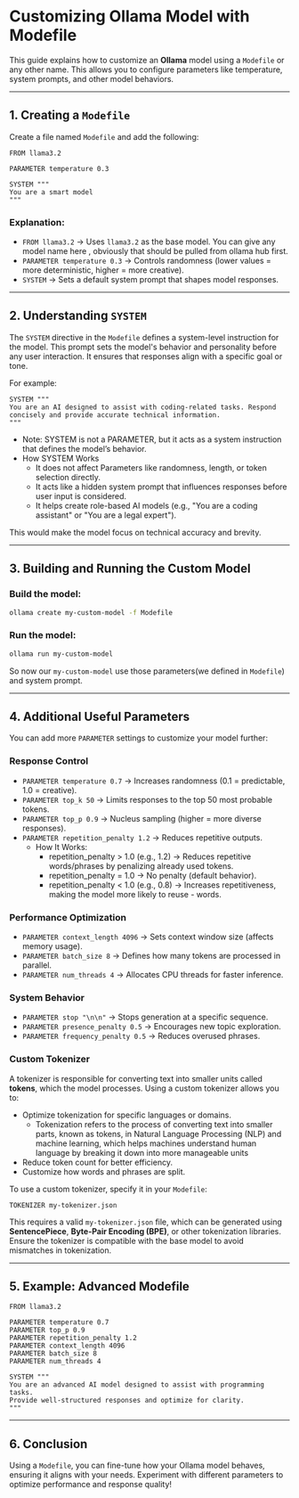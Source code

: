 # Customizing Ollama Model with Modefile

This guide explains how to customize an **Ollama** model using a `Modefile` or any other name. This allows you to configure parameters like temperature, system prompts, and other model behaviors.

---

## **1. Creating a `Modefile`**

Create a file named `Modefile` and add the following:

```text
FROM llama3.2

PARAMETER temperature 0.3

SYSTEM """
You are a smart model 
"""
```

### **Explanation:**
- `FROM llama3.2` → Uses `llama3.2` as the base model. You can give any model name here , obviously that should be pulled from ollama hub first.
- `PARAMETER temperature 0.3` → Controls randomness (lower values = more deterministic, higher = more creative).
- `SYSTEM` → Sets a default system prompt that shapes model responses.

---

## **2. Understanding `SYSTEM`**
The `SYSTEM` directive in the `Modefile` defines a system-level instruction for the model. This prompt sets the model's behavior and personality before any user interaction. It ensures that responses align with a specific goal or tone. 

For example:
```text
SYSTEM """
You are an AI designed to assist with coding-related tasks. Respond concisely and provide accurate technical information.
"""
```
- Note: SYSTEM is not a PARAMETER, but it acts as a system instruction that defines the model’s behavior.
- How SYSTEM Works
  - It does not affect Parameters like randomness, length, or token selection directly.
  - It acts like a hidden system prompt that influences responses before user input is considered.
  - It helps create role-based AI models (e.g., "You are a coding assistant" or "You are a legal expert").

This would make the model focus on technical accuracy and brevity.

---

## **3. Building and Running the Custom Model**

### **Build the model:**
```bash
ollama create my-custom-model -f Modefile
```

### **Run the model:**
```bash
ollama run my-custom-model
```
So now our  `my-custom-model`  use those parameters(we defined in `Modefile`) and system prompt.

---

## **4. Additional Useful Parameters**

You can add more `PARAMETER` settings to customize your model further:

### **Response Control**
- `PARAMETER temperature 0.7` → Increases randomness (0.1 = predictable, 1.0 = creative).
- `PARAMETER top_k 50` → Limits responses to the top 50 most probable tokens.
- `PARAMETER top_p 0.9` → Nucleus sampling (higher = more diverse responses).
- `PARAMETER repetition_penalty 1.2` → Reduces repetitive outputs.
   - How It Works:
        - repetition_penalty > 1.0 (e.g., 1.2) → Reduces repetitive words/phrases by penalizing already used tokens.
        - repetition_penalty = 1.0 → No penalty (default behavior).
        - repetition_penalty < 1.0 (e.g., 0.8) → Increases repetitiveness, making the model more likely to reuse      - words.

### **Performance Optimization**
- `PARAMETER context_length 4096` → Sets context window size (affects memory usage).
- `PARAMETER batch_size 8` → Defines how many tokens are processed in parallel.
- `PARAMETER num_threads 4` → Allocates CPU threads for faster inference.

### **System Behavior**
- `PARAMETER stop "\n\n"` → Stops generation at a specific sequence.
- `PARAMETER presence_penalty 0.5` → Encourages new topic exploration.
- `PARAMETER frequency_penalty 0.5` → Reduces overused phrases.

### **Custom Tokenizer**
A tokenizer is responsible for converting text into smaller units called **tokens**, which the model processes. Using a custom tokenizer allows you to:
- Optimize tokenization for specific languages or domains.
  - Tokenization refers to the process of converting text into smaller parts, known as tokens, in Natural Language Processing (NLP) and machine learning, which helps machines understand human language by breaking it down into more manageable units
- Reduce token count for better efficiency.
- Customize how words and phrases are split.

To use a custom tokenizer, specify it in your `Modefile`:
```text
TOKENIZER my-tokenizer.json
```

This requires a valid `my-tokenizer.json` file, which can be generated using **SentencePiece**, **Byte-Pair Encoding (BPE)**, or other tokenization libraries. Ensure the tokenizer is compatible with the base model to avoid mismatches in tokenization.

---
## **5. Example: Advanced Modefile**
```text
FROM llama3.2

PARAMETER temperature 0.7
PARAMETER top_p 0.9
PARAMETER repetition_penalty 1.2
PARAMETER context_length 4096
PARAMETER batch_size 8
PARAMETER num_threads 4

SYSTEM """
You are an advanced AI model designed to assist with programming tasks.
Provide well-structured responses and optimize for clarity.
"""
```


---

## **6. Conclusion**
Using a `Modefile`, you can fine-tune how your Ollama model behaves, ensuring it aligns with your needs. Experiment with different parameters to optimize performance and response quality!
